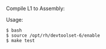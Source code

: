 Compile L1 to Assembly:

Usage:

    $ bash
    $ source /opt/rh/devtoolset-6/enable
    $ make test
